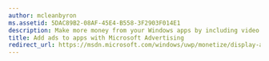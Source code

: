 ```yaml
---
author: mcleanbyron
ms.assetid: 5DAC89B2-08AF-45E4-B558-3F2903F014E1
description: Make more money from your Windows apps by including video and banner ads from Microsoft Advertising. The ads show in Windows apps for PCs, tablets, and phones. You can monitor your ad performance in real time by using the Windows Dev Center dashboard.
title: Add ads to apps with Microsoft Advertising
redirect_url: https://msdn.microsoft.com/windows/uwp/monetize/display-ads-in-your-app
---
```


 


<!--HONumber=Jun16_HO2-->


